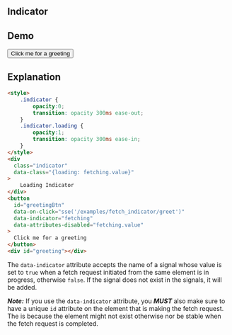 ## Indicator

## Demo

<div class="flex flex-col gap-4">
  <div class="flex gap-2" data-signals-fetching="null">
    <div class="loading-dots text-primary" data-class="{'loading ml-4': fetching.value}"></div>
    <button class="flex-1 btn btn-primary" data-on-click="sse('/examples/fetch_indicator/greet')" data-indicator="fetching"   data-attributes-disabled="fetching.value" >
      Click me for a greeting
    </button>
  </div>
  <div id="greeting"></div>
</div>

## Explanation

```html
<style>
    .indicator {
        opacity:0;
        transition: opacity 300ms ease-out;
    }
    .indicator.loading {
        opacity:1;
        transition: opacity 300ms ease-in;
    }
</style>
<div
  class="indicator"
  data-class="{loading: fetching.value}"
>
    Loading Indicator
</div>
<button
  id="greetingBtn"
  data-on-click="sse('/examples/fetch_indicator/greet')"
  data-indicator="fetching"
  data-attributes-disabled="fetching.value"
>
  Click me for a greeting
</button>
<div id="greeting"></div>
```

The `data-indicator` attribute accepts the name of a signal whose value is set to `true` when a fetch request initiated from the same element is in progress, otherwise `false`. If the signal does not exist in the signals, it will be added.

***Note:*** If you use the `data-indicator` attribute, you ***MUST*** also make sure to have a unique `id` attribute on the element that is making the fetch request.  The is because the element might not exist otherwise nor be stable when the fetch request is completed.
